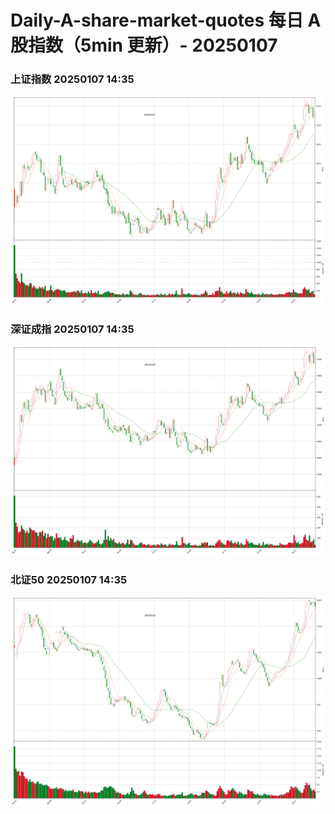 
# Daily-A-share-market-quotes 每日 A 股指数（5min 更新）- 20250107

### 上证指数 20250107 14:35
![](./fig/2025/1/20250107-sh000001.png)

### 深证成指 20250107 14:35
![](./fig/2025/1/20250107-sz399001.png)

### 北证50 20250107 14:35
![](./fig/2025/1/20250107-bj899050.png)
